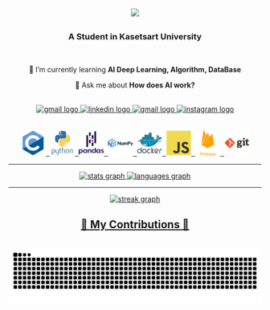 <!--
<div id="header" align="center">
  <img src="https://media.giphy.com/media/YS7BctOtlyed2/giphy.gif" />
</div>

-->

<!--   <h1>Hi 👋, My name is Jiraphat Sritawee</h1> -->
<h1 align="center">
    <img src="https://readme-typing-svg.herokuapp.com/?font=Righteous&size=35&center=true&vCenter=true&width=500&height=70&duration=4000&lines=Hi+There!+👋;+I'm+Peem!;" />
</h1>
<!--   はじめまして, 私はぴむです。 -->
<h3 align="center">A Student in Kasetsart University</h3>
<br/>
<div align="center">
  
🌱 I’m currently learning **AI Deep Learning, Algorithm, DataBase**
<!-- 
👯 I’m looking to collaborate on ...
  
🤔 I’m looking for help with ...
--> 
💬 Ask me about **How does AI work?**
</div>
<br/>
<div id="badges" align="center">
<!--   <a href="www.facebook.com">
  <img src="https://img.shields.io/badge/Facebook-darkblue?style=for-the-badge&logo=facebook&logoColor=white" alt="Youtube Badge"/>
  </a>
  <a href="www.youtube.com">
  <img src="https://img.shields.io/badge/YouTube-red?style=for-the-badge&logo=youtube&logoColor=white" alt="Youtube Badge"/>
  </a> -->
<!--   <a href="https://twitter.com">
    <img src="https://img.shields.io/badge/Twitter-blue?style=for-the-badge&logo=twitter&logoColor=white" alt="Twitter Badge"/>
  </a> -->
<a href="">
  <img src="https://img.shields.io/static/v1?message=Gmail&logo=gmail&label=&color=D14836&logoColor=white&labelColor=&style=for-the-badge" height="35" alt="gmail logo"  />
</a>
<a href="">
  <img src="https://img.shields.io/static/v1?message=LinkedIn&logo=LinkedIn&label=&color=0077B5&logoColor=white&labelColor=&style=for-the-badge" height="35" alt="linkedin logo"  />
</a>
<a href="">
  <img src="https://img.shields.io/static/v1?message=Portfolio&logo=google&label=&color=001932&logoColor=white&labelColor=&style=for-the-badge" height="35" alt="gmail logo"  />
</a>
<a href="">
  <img src="https://img.shields.io/static/v1?message=Instagram&logo=instagram&label=&color=E4405F&logoColor=white&labelColor=&style=for-the-badge" height="35" alt="instagram logo"  />

<!-- <a href="">
  <img src="https://img.shields.io/badge/Portfolio-black?style=for-the-badge&logo=google&logoColor=white" alt="Twitter Badge"/>
</a> -->
</div>
<div align="center">
<img src="https://komarev.com/ghpvc/?username=HikaruMG&style=flat-square&color=blue" alt="" />
</div>
<br>
<!--<div align="center">
<strong>Language and Tools</strong>
</div>-->
<div align='center'>
<!--   <h2 style="font-size:700px"> <strong>Language and Tools</strong> </h2> -->
  <img src="https://github.com/devicons/devicon/blob/master/icons/c/c-original.svg" title="C" alt="C" width="50" height="50"/>&nbsp;
  <img src="https://github.com/devicons/devicon/blob/1119b9f84c0290e0f0b38982099a2bd027a48bf1/icons/python/python-original-wordmark.svg" title="Python" alt="Python" width="50" height="50"/>&nbsp;
  <img src="https://github.com/devicons/devicon/blob/master/icons/pandas/pandas-original-wordmark.svg" title="Pandas" alt="Pandas" width="50" height="50"/>&nbsp;
  <img src="https://github.com/devicons/devicon/blob/master/icons/numpy/numpy-original-wordmark.svg" title="Numpy" alt="Numpy" width="50" height="50"/>&nbsp;
  <img src="https://github.com/devicons/devicon/blob/master/icons/docker/docker-original-wordmark.svg" title="Docker" alt="Docker" width="50" height="50"/>&nbsp;
  <img src="https://github.com/devicons/devicon/blob/master/icons/javascript/javascript-original.svg" title="JavaScript" alt="JavaScript" width="50" height="50"/>&nbsp;
  <img src="https://github.com/devicons/devicon/blob/master/icons/firebase/firebase-plain-wordmark.svg" title="Firebase" alt="Firebase" width="50" height="50"/>&nbsp;
  <img src="https://github.com/devicons/devicon/blob/master/icons/git/git-original-wordmark.svg" title="Git" **alt="Git" width="50" height="50""/>
</div>
<hr>
<!--<div align="center">
📊 Stats <strong>Github</strong>-->
<div align="center">
  <img src="https://github-readme-streak-stats-salesp07.vercel.app/?user=HikaruMG&count_private=true&theme=react&border_radius=10" height="150" alt="stats graph"  />
  <img src="https://github-readme-stats.vercel.app/api/top-langs/?username=HikaruMG&layout=compact&theme=react" height="150" alt="languages graph"  />
  <hr>
  <img src="http://github-profile-summary-cards.vercel.app/api/cards/profile-details?username=HikaruMG&theme=nord_dark" height="150" alt="streak graph"  />
</div>

<div align="center">
  <h2>🐍 My Contributions 🐍</h2>
  <br>
  <img alt="snake eating my contributions" src="https://raw.githubusercontent.com/HikaruMG/HikaruMG/output/github-contribution-grid-snake.svg" />
  
  <br/><br/><br/>
</div>


<!--
[![GitHub Streak](http://github-readme-streak-stats.herokuapp.com?user=HikaruMG&theme=dark&background=000000)](https://git.io/streak-stats)
![Anurag's GitHub stats](https://github-readme-stats.vercel.app/api?username=HikaruMG&show_icons=true&theme=vision-friendly-dark)-->
<!--![](http://github-profile-summary-cards.vercel.app/api/cards/profile-details?username=HikaruMG&theme=aura_dark)-->
<!--![Top Langs](https://github-readme-stats.vercel.app/api/top-langs/?username=HikaruMG&layout=compact&theme=vision-friendly-dark )-->
<!--[![Top Langs](https://github-readme-stats.vercel.app/api/top-langs/?username=HikaruMG&layout=donut)](https://github.com/anuraghazra/github-readme-stats)-->
<!--**HikaruMG/HikaruMG** is a ✨ _special_ ✨ repository because its `README.md` (this file) appears on your GitHub profile.
</div>

<hr>
Here are some ideas to get you started:

- 🌱 I’m currently learning ...
- 👯 I’m looking to collaborate on ...
- 🤔 I’m looking for help with ...
- 💬 Ask me about ...
- 📫 How to reach me: ...
- 😄 Pronouns: ...
- ⚡ Fun fact: ...
-->
